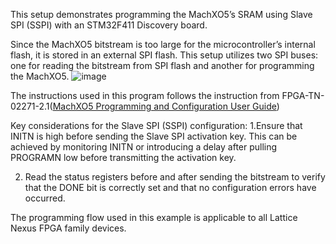 This setup demonstrates programming the MachXO5’s SRAM using Slave SPI (SSPI) with an STM32F411 Discovery board.

Since the MachXO5 bitstream is too large for the microcontroller’s internal flash, it is stored in an external SPI flash. This setup utilizes two SPI buses: one for reading the bitstream from SPI flash and another for programming the MachXO5.
![image](https://github.com/user-attachments/assets/96256ca6-1206-4ed2-9e29-a7228259b173)

The instructions used in this program follows the instruction from FPGA-TN-02271-2.1([MachXO5 Programming and Configuration User Guide](https://www.latticesemi.com/view_document?document_id=53489))

Key considerations for the Slave SPI (SSPI) configuration:
1.Ensure that INITN is high before sending the Slave SPI activation key. This can be achieved by monitoring INITN or introducing a delay after pulling PROGRAMN low before transmitting the activation key.

2. Read the status registers before and after sending the bitstream to verify that the DONE bit is correctly set and that no configuration errors have occurred.

The programming flow used in this example is applicable to all Lattice Nexus FPGA family devices.
